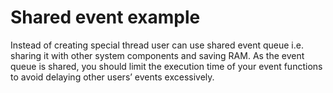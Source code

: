 # Shared event example

Instead of creating special thread user can use shared event queue i.e. sharing it with other system components and saving RAM. As the event queue is shared, you should limit the execution time of your event functions to avoid delaying other users’ events excessively. 

